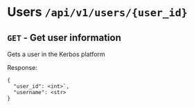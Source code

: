 # Users `/api/v1/users/{user_id}`


## `GET` - Get user information
Gets a user in the Kerbos platform

Response:
```
{
  "user_id": <int>`,
  "username": <str>
}
```
